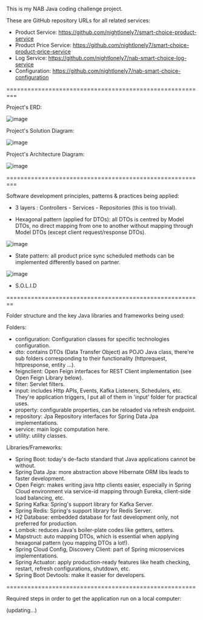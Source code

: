 
This is my NAB Java coding challenge project.

These are GitHub repository URLs for all related services:

- Product Service: https://github.com/nightlonely7/smart-choice-product-service
- Product Price Service: https://github.com/nightlonely7/smart-choice-product-price-service
- Log Service: https://github.com/nightlonely7/nab-smart-choice-log-service
- Configuration: https://github.com/nightlonely7/nab-smart-choice-configuration


=========================================================


Project's ERD: 

![image](https://user-images.githubusercontent.com/41773948/116013155-d3762400-a658-11eb-856f-f37731274d7b.png)



Project's Solution Diagram:

![image](https://user-images.githubusercontent.com/41773948/116012389-66608f80-a654-11eb-82e6-d7b53253ffa2.png)



Project's Architecture Diagram:

![image](https://user-images.githubusercontent.com/41773948/116015040-1f799680-a662-11eb-9ff9-9a9536cf4465.png)



=========================================================


Software development principles, patterns & practices being applied:

 
 - 3 layers : Controllers - Services - Repositories (this is too trivial).

 - Hexagonal pattern (applied for DTOs): all DTOs is centred by Model DTOs, no direct mapping from one to another without mapping through Model DTOs (except client request/response DTOs).


![image](https://user-images.githubusercontent.com/41773948/116012376-4af58480-a654-11eb-8dde-07633295ede0.png)

 
 - State pattern: all product price sync scheduled methods can be implemented differently based on partner.


![image](https://user-images.githubusercontent.com/41773948/116015161-944cd080-a662-11eb-84c0-955ccb7298d8.png)


- S.O.L.I.D

========================================================

Folder structure and the key Java libraries and frameworks being used:

Folders:

- configuration: Configuration classes for specific technologies configuration.
- dto: contains DTOs (Data Transfer Object) as POJO Java class, there're sub folders corresponding to their functionality (httprequest, httpresponse, entity ...).
- feignclient: Open Feign interfaces for REST Client implementation (see Open Feign Library below).
- filter: Servlet filters.
- input: includes Http APIs, Events, Kafka Listeners, Schedulers, etc. They're application triggers, I put all of them in 'input' folder for practical uses.
- property: configurable properties, can be reloaded via refresh endpoint.
- repository: Jpa Repository interfaces for Spring Data Jpa implementations. 
- service: main logic computation here.
- utility: utility classes.

Libraries/Frameworks:

- Spring Boot: today's de-facto standard that Java applications cannot be without.
- Spring Data Jpa: more abstraction above Hibernate ORM libs leads to faster development.
- Open Feign: makes writing java http clients easier, especially in Spring Cloud environment via service-id mapping through Eureka, client-side load balancing, etc.
- Spring Kafka: Spring's support library for Kafka Server.
- Spring Redis: Spring's support library for Redis Server.
- H2 Database: embedded database for fast development only, not preferred for production.
- Lombok: reduces Java's boiler-plate codes like getters, setters.
- Mapstruct: auto mapping DTOs, which is essential when applying hexagonal pattern (you mapping DTOs a lot!).
- Spring Cloud Config, Discovery Client: part of Spring microservices implementations.
- Spring Actuator: apply production-ready features like heath checking, restart, refresh configurations, shutdown, etc.
- Spring Boot Devtools: make it easier for developers.


======================================================

Required steps in order to get the application run on a local computer:

(updating...)
